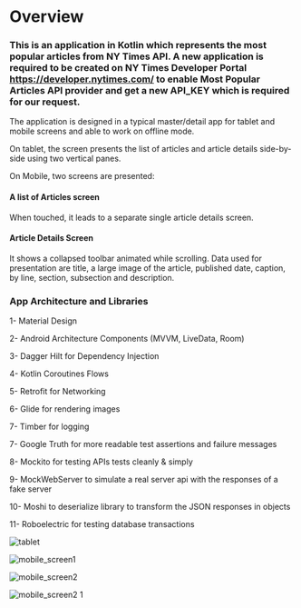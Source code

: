 # Overview #

### This is an application in Kotlin which represents the most popular articles from NY Times API. A new application is required to be created on NY Times Developer Portal https://developer.nytimes.com/ to enable Most Popular Articles API provider and get a new API_KEY which is required for our request. 
The application is designed in a typical master/detail app for tablet and mobile screens and able to work on offline mode.

On tablet, the screen presents the list of articles and article details side-by-side using two vertical panes.

On Mobile, two screens are presented:


#### A list of Articles screen ####

When touched, it leads to a separate single article details screen.


#### Article Details Screen ####

It shows a collapsed toolbar animated while scrolling. Data used for presentation are title, a large image of the article, published date, caption, by line, section, subsection and description.



### App Architecture and Libraries ###

1- Material Design

2- Android Architecture Components (MVVM, LiveData, Room)

3- Dagger Hilt for Dependency Injection

4- Kotlin Coroutines Flows

5- Retrofit for Networking

6- Glide for rendering images

7- Timber for logging

7- Google Truth for more readable test assertions and failure messages

8- Mockito for testing APIs tests cleanly & simply

9- MockWebServer to simulate a real server api with the responses of a fake server

10- Moshi to deserialize library to transform the JSON responses in objects

11- Roboelectric for testing database transactions


![tablet](https://user-images.githubusercontent.com/6572487/102697194-b493fb00-423c-11eb-8a67-b61729131211.png)


![mobile_screen1](https://user-images.githubusercontent.com/6572487/102697197-bfe72680-423c-11eb-9443-d72b6a50b6c3.png)


![mobile_screen2](https://user-images.githubusercontent.com/6572487/102697205-c4abda80-423c-11eb-9338-9743ca4c2a9f.png)


![mobile_screen2 1](https://user-images.githubusercontent.com/6572487/102697210-ca092500-423c-11eb-89b1-b5e66e8ff16b.png)
